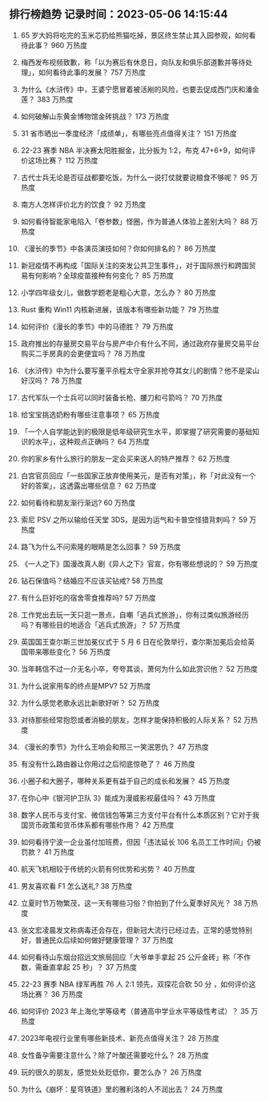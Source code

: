 
## 排行榜趋势 记录时间：2023-05-06 14:15:44
  
  1. 65 岁大妈将吃完的玉米芯扔给熊猫吃掉，景区终生禁止其入园参观，如何看待此事？ 960 万热度
    
  2. 梅西发布视频致歉，称「以为赛后有休息日，向队友和俱乐部道歉并等待处理」，如何看待此事的发展？ 757 万热度
    
  3. 为什么《水浒传》中，王婆宁愿冒着被活剐的风险，也要去促成西门庆和潘金莲？ 383 万热度
    
  4. 如何破解山东黄金博物馆金砖挑战？ 173 万热度
    
  5. 31 省市晒出一季度经济「成绩单」，有哪些亮点值得关注？ 151 万热度
    
  6. 22-23 赛季 NBA 半决赛太阳胜掘金，比分扳为 1:2，布克 47+6+9，如何评价这场比赛？ 112 万热度
    
  7. 古代士兵无论是否征战都要吃饭，为什么一说打仗就要说粮食不够呢？ 95 万热度
    
  8. 南方人怎样评价北方的饮食？ 92 万热度
    
  9. 如何看待智能家电陷入「卷参数」怪圈，作为普通人体验上差别大吗？ 88 万热度
    
  10. 《漫长的季节》中各演员演技如何？你如何排名的？ 86 万热度
    
  11. 新冠疫情不再构成「国际关注的突发公共卫生事件」，对于国际旅行和跨国贸易有何影响？全球疫苗接种有何变化？ 85 万热度
    
  12. 小学四年级女儿，做数学题老是粗心大意，怎么办？ 80 万热度
    
  13. Rust 重构 Win11 内核新进展，该版本有哪些新功能？ 79 万热度
    
  14. 如何评价《漫长的季节》中的马德胜？ 79 万热度
    
  15. 政府推出的存量房交易平台与房产中介有什么不同，通过政府存量房交易平台购买二手房真的会更便宜吗？ 78 万热度
    
  16. 《水浒传》中为什么要写董平杀程太守全家并抢夺其女儿的剧情？他不是梁山好汉吗？ 78 万热度
    
  17. 古代军队一个士兵可以同时装备长枪、腰刀和弓箭吗？ 70 万热度
    
  18. 给宝宝挑选奶粉有哪些注意事项？ 65 万热度
    
  19. 「一个人自学能达到的极限是低年级研究生水平，即掌握了研究需要的基础知识的水平」，这种观点正确吗？ 64 万热度
    
  20. 你的家乡有什么旅行的朋友一定会买来送人的特产推荐？ 62 万热度
    
  21. 白宫官员回应「一些国家正放弃使用美元，是否有对策」，称「对此没有一个好的答案」，这透露出哪些信息？ 62 万热度
    
  22. 如何看待和朋友渐行渐远? 60 万热度
    
  23. 索尼 PSV 之所以输给任天堂 3DS，是因为运气和卡普空怪猎背刺吗？ 59 万热度
    
  24. 路飞为什么不问索隆的眼睛是怎么回事？ 59 万热度
    
  25. 《一人之下》国漫改真人剧《异人之下》官宣，你有哪些想说的？ 59 万热度
    
  26. 钻石保值吗？结婚应不应该买钻戒? 58 万热度
    
  27. 有什么巨好吃的宿舍零食推荐吗? 57 万热度
    
  28. 工作党出去玩一天只逛一景点，自嘲「逃兵式旅游」，你有过类似旅游经历吗？有哪些目的地适合「逃兵式旅游」？ 57 万热度
    
  29. 英国国王查尔斯三世加冕仪式于 5 月 6 日在伦敦举行，查尔斯加冕后会给英国带来哪些变化？ 56 万热度
    
  30. 当年韩信不过一介无名小卒，夸夸其谈，萧何为什么如此赏识他？ 52 万热度
    
  31. 为什么说家用车的终点是MPV? 52 万热度
    
  32. 为什么感觉老歌永远比新歌好听？ 52 万热度
    
  33. 对待那些经常抱怨或者消极的朋友，怎样才能保持积极的人际关系？ 52 万热度
    
  34. 《漫长的季节》为什么王响会和邢三一笑泯恩仇？ 47 万热度
    
  35. 有没有什么路由器让你用过之后彻底惊艳了？ 46 万热度
    
  36. 小圈子和大圈子，哪种关系更有益于自己的成长和发展？ 45 万热度
    
  37. 在你心中《银河护卫队 3》能成为漫威影视最佳吗？ 43 万热度
    
  38. 数字人民币与支付宝、微信钱包等第三方支付平台有什么本质区别？它对于我国货币政策和货币体系都有哪些作用？ 42 万热度
    
  39. 如何看待宁波一企业虽付加班费，但因「违法延长 106 名员工工作时间」仍被罚款？ 41 万热度
    
  40. 航天飞机相较于传统的火箭有何优势和劣势？ 40 万热度
    
  41. 男友喜欢看 F1 怎么送礼? 38 万热度
    
  42. 立夏时节万物繁茂，这一天有哪些习俗？你拍到了什么夏季好风光？ 38 万热度
    
  43. 张文宏凌晨发文称病毒还会存在，但新冠大流行已经过去，正常的感觉特别好，普通民众后续如何做好健康管理？ 37 万热度
    
  44. 如何看待山东烟台招远文旅局回应「大爷单手拿起 25 公斤金砖」称「不作数，需垂直拿起 25 秒」？ 37 万热度
    
  45. 22-23 赛季 NBA 绿军再胜 76 人 2:1 领先，双探花合砍 50 分 ，如何评价这场比赛？ 36 万热度
    
  46. 如何评价 2023 年上海化学等级考（普通高中学业水平等级性考试）？ 35 万热度
    
  47. 2023年电视行业里有哪些新技术、新亮点值得关注？ 28 万热度
    
  48. 女性备孕需要注意什么？除了叶酸还需要吃什么？ 28 万热度
    
  49. 玩的很久的朋友，感觉处处贬低你，要怎么办？ 26 万热度
    
  50. 为什么《崩坏：星穹铁道》里的雅利洛的人不润出去？ 24 万热度
    